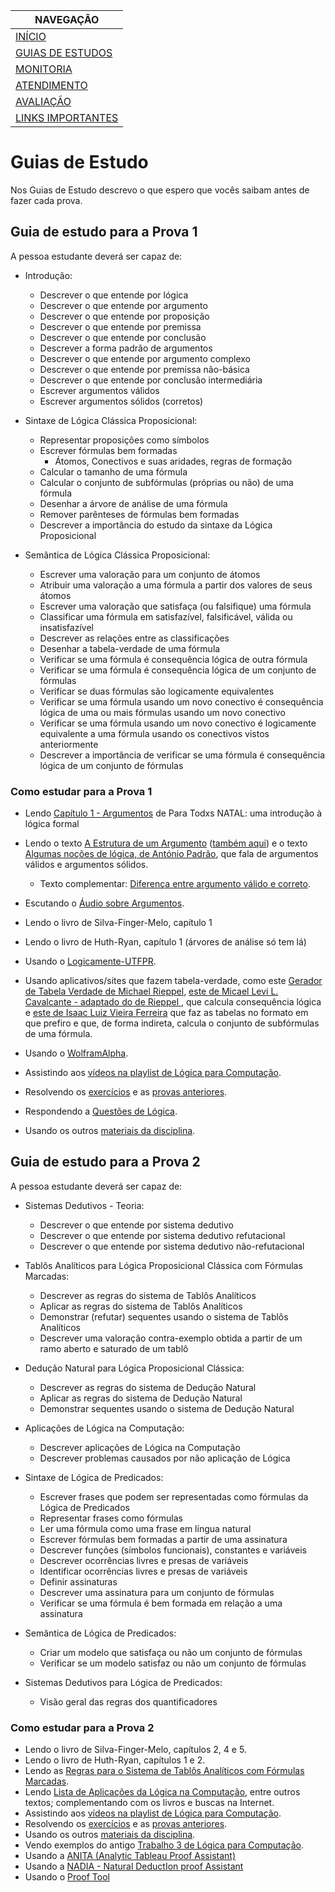 |  NAVEGAÇÃO 	|
|---	        |
|  [INÍCIO](../) 	        |
|  [GUIAS DE ESTUDOS]() 	        |
|  [MONITORIA](../monitoria)	        |
|  [ATENDIMENTO](../atendimento/)	        |
|  [AVALIAÇÃO](../avaliacao/)	        |
|   [LINKS IMPORTANTES](../links-importantes)	        |


# Guias de Estudo

Nos Guias de Estudo descrevo o que espero que vocês saibam antes de fazer cada prova.

## Guia de estudo para a Prova 1

A pessoa estudante  deverá ser capaz de: 

- Introdução:
  * Descrever o que entende por lógica
  * Descrever o que entende por argumento
  * Descrever o que entende por proposição
  * Descrever o que entende por premissa
  * Descrever o que entende por conclusão
  * Descrever a forma padrão de argumentos
  * Descrever o que entende por argumento complexo
  * Descrever o que entende por premissa não-básica
  * Descrever o que entende por conclusão intermediária
  * Escrever argumentos válidos
  * Escrever argumentos sólidos (corretos)


- Sintaxe de Lógica Clássica Proposicional:
  * Representar proposições como símbolos 
  * Escrever fórmulas bem formadas
    * Átomos, Conectivos e suas aridades, regras de formação
  * Calcular o tamanho de uma fórmula
  * Calcular o conjunto de subfórmulas (próprias ou não) de uma fórmula
  * Desenhar a árvore de análise de uma fórmula
  * Remover parênteses de fórmulas bem formadas
  * Descrever a importância do estudo da sintaxe da Lógica Proposicional
  
- Semântica de Lógica Clássica Proposicional:
  * Escrever uma valoração para um conjunto de átomos
  * Atribuir uma valoração a uma fórmula a partir dos valores de seus átomos
  * Escrever uma valoração que satisfaça (ou falsifique) uma fórmula
  * Classificar uma fórmula em satisfazível, falsificável, válida ou insatisfazível
  * Descrever as relações entre as classificações
  * Desenhar a tabela-verdade de uma fórmula
  * Verificar se uma fórmula é consequência lógica de outra fórmula
  * Verificar se uma fórmula é consequência lógica de um conjunto de fórmulas
  * Verificar se duas fórmulas são logicamente equivalentes
  * Verificar se uma fórmula usando um novo conectivo é consequência lógica de uma ou mais fórmulas usando um novo conectivo
  * Verificar se uma fórmula usando um novo conectivo é logicamente equivalente a uma fórmula usando os conectivos vistos anteriormente
  * Descrever a importância de verificar se uma fórmula é consequência lógica de um conjunto de fórmulas

### Como estudar para a Prova 1

  * Lendo [Capítulo 1 - Argumentos](https://philpapers.org/go.pl?aid=MAGPTN) de Para Todxs NATAL: uma introdução à lógica formal
  * Lendo o texto [A Estrutura de um Argumento](https://drive.google.com/file/d/1Zu7Rxcaq2i0mKCubkrw-A8Yh9upT2gSo/view?usp=sharing) ([também aqui](https://gist.github.com/adolfont/2984d24ac6c03892440f8de006e84d1d)) e o texto [Algumas noções de lógica, de António Padrão](https://criticanarede.com/log_nocoes.html), que fala de argumentos válidos e argumentos sólidos.
    * Texto complementar: [Diferença entre argumento válido e correto](https://filosofianaescola.com/logica/argumento-valido-e-correto/).
  * Escutando o [Áudio sobre Argumentos](https://soundcloud.com/adolfo-neto/argumentos).
  * Lendo o livro de Silva-Finger-Melo, capítulo 1
  * Lendo o livro de Huth-Ryan, capítulo 1 (árvores de análise só tem lá)
  * Usando o [Logicamente-UTFPR](https://github.com/adolfont/Logicamente-UTFPR).
  * Usando aplicativos/sites que fazem tabela-verdade, como este [Gerador de Tabela Verdade de Michael Rieppel](https://mrieppel.net/prog/truthtable.html), [este de Micael Levi L. Cavalcante - adaptado do de Rieppel
](http://micalevisk.github.io/TruthTableGenerator-plus/), que calcula consequência lógica e [este de Isaac Luiz Vieira Ferreira](https://zaclummys.github.io/tabela-verdade/dist/index.html) que faz as tabelas no formato em que prefiro e que, de forma indireta, calcula o conjunto de subfórmulas de uma fórmula.

  * Usando o [WolframAlpha](https://www.wolframalpha.com/input/?i=p+and+q+implies+r).
  * Assistindo aos [vídeos na playlist de Lógica para Computação](https://www.youtube.com/playlist?list=PLF5ttO8F-IsRGv0ad2ckPPpJALPG5N7jp).
  * Resolvendo os [exercícios](https://drive.google.com/drive/u/2/folders/16OQQvUeuWlwoJ6XCTgu9lDDlhbEtytYR) e as [provas anteriores](https://drive.google.com/drive/u/2/folders/13NmQn56JTPGpfX4Q0aZ-gqYHqPUwbRM8).
  * Respondendo a [Questões de Lógica](https://speakerdeck.com/adolfont/questoes-de-logica).
  * Usando os outros [materiais da disciplina](https://drive.google.com/drive/folders/1UccpILTFLBZjeGzatpW41q2C0rbYQjiZ?usp=sharing).


## Guia de estudo para a Prova 2

A pessoa estudante  deverá ser capaz de: 

- Sistemas Dedutivos - Teoria:
  * Descrever o que entende por sistema dedutivo
  * Descrever o que entende por sistema dedutivo refutacional
  * Descrever o que entende por sistema dedutivo não-refutacional

- Tablôs Analíticos para Lógica Proposicional Clássica com Fórmulas Marcadas:
  * Descrever as regras do sistema de Tablôs Analíticos 
  * Aplicar as regras do sistema de Tablôs Analíticos
  * Demonstrar (refutar) sequentes usando o sistema de Tablôs Analíticos 
  * Descrever uma valoração contra-exemplo obtida a partir de um ramo aberto e saturado de um tablô
 
- Dedução Natural para Lógica Proposicional Clássica:
  * Descrever as regras do sistema de Dedução Natural
  * Aplicar as regras do sistema de Dedução Natural
  * Demonstrar  sequentes usando o sistema de Dedução Natural
 
- Aplicações de Lógica na Computação:

  * Descrever aplicações de Lógica na Computação
  * Descrever problemas causados por não aplicação de Lógica

- Sintaxe de Lógica de Predicados:
  * Escrever frases que podem ser representadas como fórmulas da Lógica de Predicados
  * Representar frases como fórmulas
  * Ler uma fórmula como uma frase em língua natural
  * Escrever fórmulas bem formadas a partir de uma assinatura
  * Descrever funções (símbolos funcionais), constantes e variáveis
  * Descrever ocorrências livres e presas de variáveis 
  * Identificar ocorrências livres e presas de variáveis 
  * Definir assinaturas 
  * Descrever uma assinatura para um conjunto de fórmulas
  * Verificar se uma fórmula é bem formada em relação a uma assinatura
 
- Semântica de Lógica de Predicados:
  * Criar um modelo que satisfaça ou não um conjunto de fórmulas
  * Verificar se um modelo satisfaz ou não um conjunto de fórmulas


- Sistemas Dedutivos para Lógica de Predicados:
  - Visão geral das regras dos quantificadores 

### Como estudar para a Prova 2

  * Lendo o livro de Silva-Finger-Melo, capítulos 2, 4 e 5.
  * Lendo o livro de Huth-Ryan, capítulos 1 e 2.
  * Lendo as [Regras para o Sistema de Tablôs Analíticos com Fórmulas Marcadas](https://drive.google.com/file/d/1apCXazYc3FdHqyfzHqVPpeGFxtcE2yg4/view?usp=sharing).
  * Lendo [Lista de Aplicações da Lógica na Computação](https://qeondb.blogspot.com.br/2016/08/lista-de-aplicacoes-da-logica-na.html), entre outros textos; complementando com os livros e buscas na Internet.
  * Assistindo aos [vídeos na playlist de Lógica para Computação](https://www.youtube.com/playlist?list=PLF5ttO8F-IsRGv0ad2ckPPpJALPG5N7jp).
  * Resolvendo os [exercícios](https://drive.google.com/drive/u/2/folders/16OQQvUeuWlwoJ6XCTgu9lDDlhbEtytYR) e as [provas anteriores](https://drive.google.com/drive/u/2/folders/13NmQn56JTPGpfX4Q0aZ-gqYHqPUwbRM8).
  * Usando os outros [materiais da disciplina](https://drive.google.com/drive/folders/1UccpILTFLBZjeGzatpW41q2C0rbYQjiZ?usp=sharing).
  * Vendo exemplos do antigo [Trabalho 3 de Lógica para Computação](https://pessoal.dainf.ct.utfpr.edu.br/adolfo/doku.php?id=trabalho_sobre_logica_de_predicados).
  * Usando a [ANITA (Analytic Tableau Proof Assistant)](https://bit.ly/3puOUbK)
  * Usando a [NADIA - Natural DeductIon proof Assistant](https://bit.ly/3BhgKuF)
  * Usando o [Proof Tool](https://personal.cis.strath.ac.uk/robert.atkey/cs208/prover.html)



